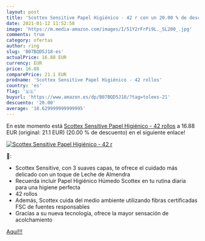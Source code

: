 ```yaml
---
layout: post
title: 'Scottex Sensitive Papel Higiénico - 42 r con un 20.00 % de descuento'
date: 2021-01-12 11:52:58
image: 'https://m.media-amazon.com/images/I/51Y2rFrPi9L._SL200_.jpg'
comments: true
category: ofertas
author: ring
slug: 'B07BQD5J18-es'
actualPrice: 16.88 EUR
currency: EUR
price: 16.88
comparePrice: 21.1 EUR
prodname: 'Scottex Sensitive Papel Higiénico - 42 rollos'
country: 'es'
flag: '🇪🇸'
buyurl: 'https://www.amazon.es/dp/B07BQD5J18/?tag=tolees-21'
descuento: '20.00'
average: '18.629999999999995'
---
```


En este momento está [Scottex Sensitive Papel Higiénico - 42 rollos](https://www.amazon.es/dp/B07BQD5J18/?tag=tolees-21) a 16.88 EUR (original: 21.1 EUR) (20.00 %  de descuento) en el siguiente enlace!

[![Scottex Sensitive Papel Higiénico - 42 r](https://m.media-amazon.com/images/I/51Y2rFrPi9L._SL200_.jpg)](https://www.amazon.es/dp/B07BQD5J18/?tag=tolees-21)

🔎:

- Scottex Sensitive, con 3 suaves capas, te ofrece el cuidado más delicado con un toque de Leche de Almendra
- Recuerda incluir Papel Higiénico Húmedo Scottex en tu rutina diaria para una higiene perfecta
- 42 rollos
- Además, Scottex cuida del medio ambiente utilizando fibras certificadas FSC de fuentes responsables
- Gracias a su nueva tecnología, ofrece la mayor sensación de acolchamiento

[Aquí!!!](https://www.amazon.es/dp/B07BQD5J18/?tag=tolees-21)
